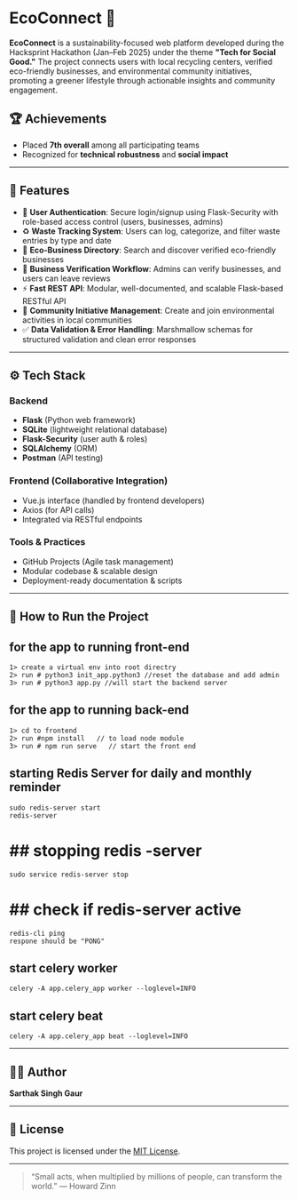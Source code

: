 # EcoConnect 🌱

**EcoConnect** is a sustainability-focused web platform developed during the Hacksprint Hackathon (Jan–Feb 2025) under the theme **"Tech for Social Good."** The project connects users with local recycling centers, verified eco-friendly businesses, and environmental community initiatives, promoting a greener lifestyle through actionable insights and community engagement.

## 🏆 Achievements

* Placed **7th overall** among all participating teams
* Recognized for **technical robustness** and **social impact**

---

## 🌟 Features

* 🔐 **User Authentication**: Secure login/signup using Flask-Security with role-based access control (users, businesses, admins)
* ♻️ **Waste Tracking System**: Users can log, categorize, and filter waste entries by type and date
* 🏪 **Eco-Business Directory**: Search and discover verified eco-friendly businesses
* 🧾 **Business Verification Workflow**: Admins can verify businesses, and users can leave reviews
* ⚡ **Fast REST API**: Modular, well-documented, and scalable Flask-based RESTful API
* 📃 **Community Initiative Management**: Create and join environmental activities in local communities
* ✅ **Data Validation & Error Handling**: Marshmallow schemas for structured validation and clean error responses

---

## ⚙️ Tech Stack

### Backend

* **Flask** (Python web framework)
* **SQLite** (lightweight relational database)
* **Flask-Security** (user auth & roles)
* **SQLAlchemy** (ORM)
* **Postman** (API testing)

### Frontend (Collaborative Integration)

* Vue.js interface (handled by frontend developers)
* Axios (for API calls)
* Integrated via RESTful endpoints

### Tools & Practices

* GitHub Projects (Agile task management)
* Modular codebase & scalable design
* Deployment-ready documentation & scripts

---

## 🚀 How to Run the Project

## for the app to running front-end 
    1> create a virtual env into root directry 
    2> run # python3 init_app.python3 //reset the database and add admin
    3> run # python3 app.py //will start the backend server

## for the app to running back-end
    1> cd to frontend
    2> run #npm install   // to load node module
    3> run # npm run serve   // start the front end

## starting Redis Server for daily and monthly reminder
    sudo redis-server start
    redis-server

# ## stopping redis -server
    sudo service redis-server stop

# ## check if redis-server active
    redis-cli ping 
    respone should be "PONG"

## start celery worker
    celery -A app.celery_app worker --loglevel=INFO

## start celery beat
    celery -A app.celery_app beat --loglevel=INFO

---

## 👨‍💼 Author

**Sarthak Singh Gaur**

---

## 📄 License

This project is licensed under the [MIT License](LICENSE).

---

> “Small acts, when multiplied by millions of people, can transform the world.” — Howard Zinn
